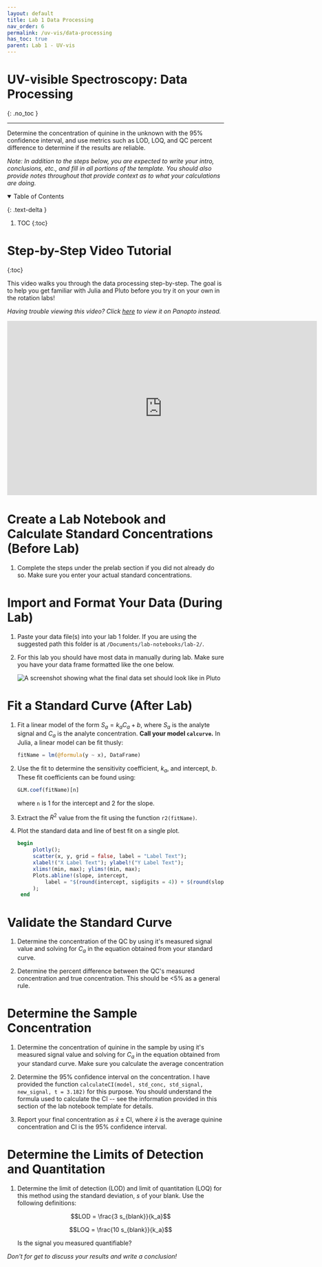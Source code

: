 ```yaml
---
layout: default
title: Lab 1 Data Processing
nav_order: 6
permalink: /uv-vis/data-processing
has_toc: true
parent: Lab 1 - UV-vis
---
```


# UV-visible Spectroscopy: Data Processing
{: .no_toc  }

----

Determine the concentration of quinine in the unknown with the 95% confidence interval, and use metrics such as LOD, LOQ, and QC percent difference to determine if the results are reliable.

*Note: In addition to the steps below, you are expected to write your intro, conclusions, etc., and fill in all portions of the template.  You should also provide notes throughout that provide context as to what your calculations are doing.*

<details open markdown="block">
  <summary>
  Table of Contents
  </summary>

  {: .text-delta }
1. TOC
{:toc}
</details>

# Step-by-Step Video Tutorial
{:toc}

This video walks you through the data processing step-by-step.  The goal is to help you get familiar with Julia and Pluto before you try it on your own in the rotation labs!

*Having trouble viewing this video?  Click [here](https://wcu.hosted.panopto.com/Panopto/Pages/Viewer.aspx?id=a2ffb7ac-7bd3-45d1-a68b-acd3016b73bc) to view it on Panopto instead.*

<iframe src="https://wcu.hosted.panopto.com/Panopto/Pages/Embed.aspx?id=a2ffb7ac-7bd3-45d1-a68b-acd3016b73bc&autoplay=false&offerviewer=true&showtitle=true&showbrand=false&start=0&interactivity=all" height="405" width="720" frameBorder="0" style="border: 0px solid #464646; display: block; margin: auto;" allowfullscreen allow="autoplay">
</iframe>

# Create a Lab Notebook and Calculate Standard Concentrations (Before Lab)

1. Complete the steps under the prelab section if you did not already do so.  Make sure you enter your actual standard concentrations.

# Import and Format Your Data (During Lab)

1. Paste your data file(s) into your lab 1 folder.  If you are using the suggested path this folder is at `/Documents/lab-notebooks/lab-2/`.

1. For this lab you should have most data in manually during lab.  Make sure you have your data frame formatted like the one below.

   ![A screenshot showing what the final data set should look like in Pluto]({{site.url}}/assets/images/lab-2/data-table-format.png)

# Fit a Standard Curve (After Lab)

1. Fit a linear model of the form $S_a = k_a C_a + b$, where $S_a$ is the analyte signal and $C_a$ is the analyte concentration.  **Call your model `calcurve`.** In Julia, a linear model can be fit thusly:
   
   ```julia
   fitName = lm(@formula(y ~ x), DataFrame)
   ```

1. Use the fit to determine the sensitivity coefficient, $k_a$, and intercept, $b$.  These fit coefficients can be found using:

   ```julia
   GLM.coef(fitName)[n]
   ```
   
   where `n` is 1 for the intercept and 2 for the slope.
   
1. Extract the $R^2$ value from the fit using the function `r2(fitName)`.

1. Plot the standard data and line of best fit on a single plot.

   ```julia
   begin
		plotly();
		scatter(x, y, grid = false, label = "Label Text");
		xlabel!("X Label Text"); ylabel!("Y Label Text");
		xlims!(min, max); ylims!(min, max);
		Plots.abline!(slope, intercept, 
			label = "$(round(intercept, sigdigits = 4)) + $(round(slope, sigdigits = 4)) x,  R²=$(round(R2, sigdigits=5))", color = 1
		);
	end
   ```

# Validate the Standard Curve

1. Determine the concentration of the QC by using it's measured signal value and solving for $C_a$ in the equation obtained from your standard curve.

1. Determine the percent difference between the QC's measured concentration and true concentration.  This should be <5% as a general rule.

# Determine the Sample Concentration

1. Determine the concentration of quinine in the sample by using it's measured signal value and solving for $C_a$ in the equation obtained from your standard curve.  Make sure you calculate the average concentration

1. Determine the 95% confidence interval on the concentration.  I have provided the function `calculateCI(model, std_conc, std_signal, new_signal, t = 3.182)` for this purpose.  You should understand the formula used to calculate the CI -- see the information provided in this section of the lab notebook template for details.

1. Report your final concentration as $\bar{x} \pm \text{CI}$, where $\bar{x}$ is the average quinine concentration and $\text{CI}$ is the 95% confidence interval.

# Determine the Limits of Detection and Quantitation

1. Determine the limit of detection (LOD) and limit of quantitation (LOQ) for this method using the standard deviation, $s$ of your blank.  Use the following definitions:

	$$LOD = \frac{3 s_{blank}}{k_a}$$

	$$LOQ = \frac{10 s_{blank}}{k_a}$$

   Is the signal you measured quantifiable?

*Don't for get to discuss your results and write a conclusion!*
